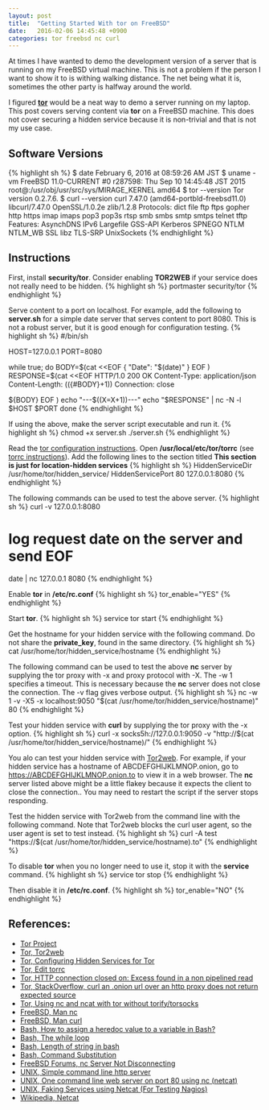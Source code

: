 ```yaml
---
layout: post
title:  "Getting Started With tor on FreeBSD"
date:   2016-02-06 14:45:48 +0900
categories: tor freebsd nc curl
---
```

At times I have wanted to demo the development version of a server that is
running on my FreeBSD virtual machine.
This is not a problem if the person I want to show it to is withing walking
distance.
The net being what it is, sometimes the other party is halfway around the world.

I figured [**tor**][tor] would be a neat way to demo a server running on
my laptop.
This post covers serving content via **tor** on a FreeBSD machine.
This does not cover securing a hidden service because it is non-trivial and
that is not my use case.

## Software Versions
{% highlight sh %}
$ date
February  6, 2016 at 08:59:26 AM JST
$ uname -vm
FreeBSD 11.0-CURRENT #0 r287598: Thu Sep 10 14:45:48 JST 2015     root@:/usr/obj/usr/src/sys/MIRAGE_KERNEL  amd64
$ tor --version
Tor version 0.2.7.6.
$ curl --version
curl 7.47.0 (amd64-portbld-freebsd11.0) libcurl/7.47.0 OpenSSL/1.0.2e zlib/1.2.8
Protocols: dict file ftp ftps gopher http https imap imaps pop3 pop3s rtsp smb smbs smtp smtps telnet tftp 
Features: AsynchDNS IPv6 Largefile GSS-API Kerberos SPNEGO NTLM NTLM_WB SSL libz TLS-SRP UnixSockets 
{% endhighlight %}

## Instructions
First, install **security/tor**.
Consider enabling **TOR2WEB** if your service does not really need to be hidden.
{% highlight sh %}
portmaster security/tor
{% endhighlight %}

Serve content to a port on localhost.
For example, add the following to **server.sh** for a simple date server
that serves content to port 8080.
This is not a robust server, but it is good enough for configuration testing.
{% highlight sh %}
#/bin/sh

HOST=127.0.0.1
PORT=8080

while true; do
BODY=$(cat <<EOF
{
  "Date": "$(date)"
}
EOF
)
RESPONSE=$(cat <<EOF
HTTP/1.0 200 OK
Content-Type: application/json
Content-Length: $((${#BODY}+1))
Connection: close

${BODY}
EOF
)
echo "---$((X=X+1))---"
echo "$RESPONSE" | nc -N -l $HOST $PORT
done
{% endhighlight %}

If using the above, make the server script executable and run it.
{% highlight sh %}
chmod +x server.sh
./server.sh
{% endhighlight %}

Read the [tor configuration instructions][tor-config].
Open **/usr/local/etc/tor/torrc** (see [torrc instructions][tor-torrc]).
Add the following lines to the section titled
**This section is just for location-hidden services**
{% highlight sh %}
HiddenServiceDir /usr/home/tor/hidden_service/
HiddenServicePort 80 127.0.0.1:8080
{% endhighlight %}

The following commands can be used to test the above server.
{% highlight sh %}
curl -v 127.0.0.1:8080
# log request date on the server and send EOF
date | nc 127.0.0.1 8080
{% endhighlight %}

Enable **tor** in **/etc/rc.conf**
{% highlight sh %}
tor_enable="YES"
{% endhighlight %}

Start **tor**.
{% highlight sh %}
service tor start
{% endhighlight %}

Get the hostname for your hidden service with the following command.
Do not share the **private_key**, found in the same directory.
{% highlight sh %}
cat /usr/home/tor/hidden_service/hostname
{% endhighlight %}

The following command can be used to test the above **nc** server by supplying the tor proxy with -x and proxy protocol with -X.
The -w 1 specifies a timeout.
This is necessary because the **nc** server does not close the connection.
The -v flag gives verbose output.
{% highlight sh %}
nc -w 1 -v -X5 -x localhost:9050 "$(cat /usr/home/tor/hidden_service/hostname)" 80
{% endhighlight %}

Test your hidden service with **curl** by supplying the tor proxy with the -x option.
{% highlight sh %}
curl -x socks5h://127.0.0.1:9050 -v "http://$(cat /usr/home/tor/hidden_service/hostname)/"
{% endhighlight %}

You alo can test your hidden service with [Tor2web][tor-tor2web].
For example, if your hidden service has a hostname of ABCDEFGHIJKLMNOP.onion,
go to https://ABCDEFGHIJKLMNOP.onion.to to view it in a web browser.
The **nc** server listed above might be a little flakey because it expects the client to close the connection..
You may need to restart the script if the server stops responding.

Test the hidden service with Tor2web from the command line with the following command.
Note that Tor2web blocks the curl user agent, so the user agent is set to test instead.
{% highlight sh %}
curl -A test "https://$(cat /usr/home/tor/hidden_service/hostname).to"
{% endhighlight %}

To disable **tor** when you no longer need to use it, stop it with the **service** command.
{% highlight sh %}
service tor stop
{% endhighlight %}

Then disable it in **/etc/rc.conf**.
{% highlight sh %}
tor_enable="NO"
{% endhighlight %}

## References:
- [Tor Project][tor]
- [Tor, Tor2web][tor-tor2web]
- [Tor, Configuring Hidden Services for Tor][tor-config]
- [Tor, Edit torrc][tor-torrc]
- [Tor, HTTP connection closed on: Excess found in a non pipelined read][tor-curl]
- [Tor, StackOverflow, curl an .onion url over an http proxy does not return expected source][tor-curl-onion]
- [Tor, Using nc and ncat with tor without torify/torsocks][tor-nc]
- [FreeBSD, Man nc][man-nc]
- [FreeBSD, Man curl][man-curl]
- [Bash, How to assign a heredoc value to a variable in Bash?][bash-heredoc]
- [Bash, The while loop][bash-while]
- [Bash, Length of string in bash][bash-string-length]
- [Bash, Command Substitution][bash-command-sub]
- [FreeBSD Forums, nc Server Not Disconnecting][freebsd-forum-nc]
- [UNIX, Simple command line http server][unix-single-line-server]
- [UNIX, One command line web server on port 80 using nc (netcat)][unix-one-command-server]
- [UNIX, Faking Services using Netcat (For Testing Nagios)][unix-faking-services]
- [Wikipedia, Netcat][wikipedia-netcat]

[tor]:                     https://www.torproject.org/index.html.en
[tor-tor2web]:             https://tor2web.org
[tor-config]:              https://www.torproject.org/docs/tor-hidden-service.html.en
[tor-torrc]:               https://www.torproject.org/docs/faq.html.en#torrc
[tor-curl]:                https://github.com/curl/curl/issues/232
[tor-curl-onion]:          http://stackoverflow.com/questions/18146295/curl-an-onion-url-over-an-http-proxy-does-not-return-expected-source
[tor-nc]:                  http://vicendominguez.blogspot.com/2014/08/using-nc-and-ncat-with-tor-without.html
[man-nc]:                  https://www.freebsd.org/cgi/man.cgi?nc
[man-curl]:                https://www.freebsd.org/cgi/man.cgi?query=curl&manpath=SuSE+Linux/i386+11.3
[bash-heredoc]:            http://stackoverflow.com/questions/1167746/how-to-assign-a-heredoc-value-to-a-variable-in-bash
[bash-while]:              http://tldp.org/LDP/Bash-Beginners-Guide/html/sect_09_02.html
[bash-string-length]:      http://stackoverflow.com/questions/17368067/length-of-string-in-bash
[bash-command-sub]:        http://www.tldp.org/LDP/abs/html/commandsub.html
[freebsd-forum-nc]:        https://forums.freebsd.org/threads/nc-server-not-disconnecting.55033/#post-310925
[unix-faking-services]:    http://notes.rioastamal.net/2014/02/faking-services-using-netcat-for-nagios-testing.html
[unix-single-line-server]: http://unix.stackexchange.com/questions/32182/simple-command-line-http-server
[unix-one-command-server]: http://www.commandlinefu.com/commands/view/9164/one-command-line-web-server-on-port-80-using-nc-netcat
[wikipedia-netcat]:        https://en.wikipedia.org/wiki/Netcat#Setting_up_a_one-shot_webserver_on_port_8080_to_present_the_content_of_a_file

